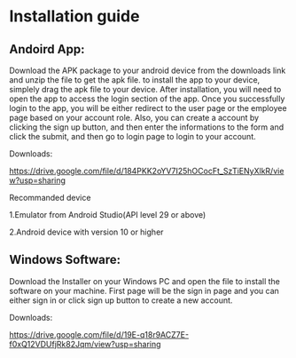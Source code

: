 


# Installation guide

## Andoird App:

Download the APK package to your android device from the downloads link and unzip the file to get the apk file. to install the app to your device, simplely drag the apk file to your device. After installation, you will need to open the app to access the login section of the app. Once you successfully login to the app, you will be either redirect to the user page or the employee page based on your account role. Also, you can create a account by clicking the sign up button, and then enter the informations to the form and click the submit, and then go to login page to login to your account.

Downloads:

https://drive.google.com/file/d/184PKK2oYV7I25hOCocFt_SzTiENyXlkR/view?usp=sharing

Recommanded device

1.Emulator from Android Studio(API level 29 or above)

2.Android device with version 10 or higher

## Windows Software:

Download the Installer on your Windows PC and open the file to install the software on your machine. First page will be the sign in page and you can either sign in or click sign up button to create a new account. 

Downloads:

https://drive.google.com/file/d/19E-q18r9ACZ7E-f0xQ12VDUfjRk82Jqm/view?usp=sharing
